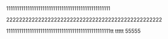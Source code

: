 1111111111111111111111111111111111111111111111111


2222222222222222222222222222222222222222222222222


1111111111111111111111111111111111111111111111111tt
ttttt
55555
